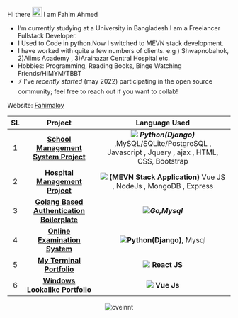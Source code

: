 Hi there <img src="https://media.giphy.com/media/hvRJCLFzcasrR4ia7z/giphy.gif" width="22">
I am Fahim Ahmed

- I’m currently studying at a University in Bangladesh.I am a Freelancer Fullstack Developer.
- I Used to Code in python.Now I switched to MEVN stack development.
- I have worked with quite a few numbers of clients. e:g ) Shwapnobahok, 2)Alims Academy , 3)Araihazar Central Hospital etc.
- Hobbies: Programming, Reading Books, Binge Watching Friends/HIMYM/TBBT
- ⚡ I've _recently started_ (may 2022) participating in the open source community; feel free to reach out if you want to collab!

Website: <a href="https://fahimaloy.herokuapp.com/">Fahimaloy</a>


|SL  | Project        | Language Used   |
|:--:| :-----------: | :-----------: |
|1   | [**School Management System Project**](#)        |<div class="desc"> <img src="https://img.icons8.com/color/20/000000/python--v1.png"/> ***Python(Django)*** ,MySQL/SQLite/PostgreSQL , Javascript , Jquery , ajax , HTML, CSS, Bootstrap  </div>       |
|2   |[**Hospital Management Project**](#)     |<div class="desc"><img src="https://img.icons8.com/color/20/000000/vue-js.png"/>  **(MEVN Stack Application)** Vue JS , NodeJs , MongoDB , Express</div>         |
|3| [**Golang Based Authentication Boilerplate**](https://github.com/fahimaloy/goFiberAuth)|<div class="desc"><img src="https://img.icons8.com/color/20/000000/golang.png"/>***Go,Mysql***</div> |
|4|[**Online Examination System**](#)| <div class="desc"> <img src="https://img.icons8.com/color/20/000000/python--v1.png"/>**Python(Django)**, Mysql|
|5| [**My Terminal Portfolio**]() | <div class="desc"><img src="https://img.icons8.com/officel/20/000000/react.png"/> **React JS** </div>|
|6| [**Windows Lookalike Portfolio**]() | <div class="desc"><img src="https://img.icons8.com/color/20/000000/vue-js.png"/> **Vue Js** </div>|


<p align="center"> <img src="https://github-readme-stats.vercel.app/api?username=fahimaloy&count_private=true&show_icons=true&hide_border=true&theme=tokyonight" alt="cveinnt" />
  

